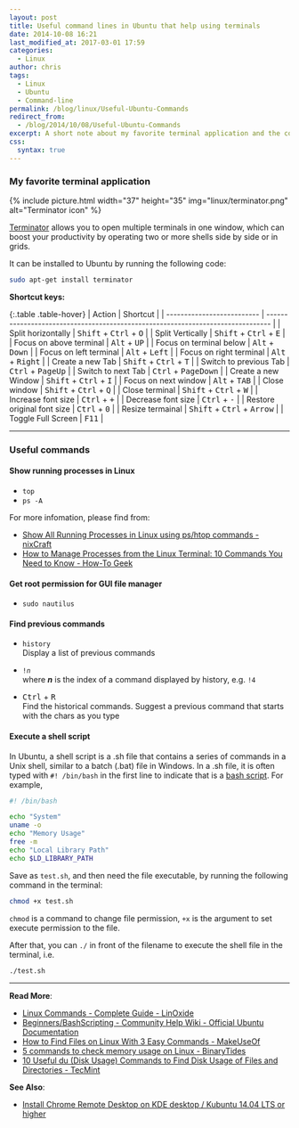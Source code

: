```yaml
---
layout: post
title: Useful command lines in Ubuntu that help using terminals
date: 2014-10-08 16:21
last_modified_at: 2017-03-01 17:59
categories:
  - Linux
author: chris
tags:
  - Linux
  - Ubuntu
  - Command-line
permalink: /blog/linux/Useful-Ubuntu-Commands
redirect_from:
  - /blog/2014/10/08/Useful-Ubuntu-Commands
excerpt: A short note about my favorite terminal application and the commands to show running processes, get root permission for GUI file manager, find previous commands and execute a shell script.
css:
  syntax: true
---
```


<!--more-->

### My favorite terminal application

{% include picture.html width="37" height="35"
img="linux/terminator.png" alt="Terminator icon" %}

[Terminator](https://launchpad.net/terminator/) allows you to open multiple terminals in one window, which can boost your productivity by operating two or more shells side by side or in grids.

It can be installed to Ubuntu by running the following code:

```bash
sudo apt-get install terminator
```

**Shortcut keys:**

{:.table .table-hover}
| Action                     | Shortcut                                                                        |
| -------------------------- | ------------------------------------------------------------------------------- |
| Split horizontally         | <span class="mono"><kbd>Shift</kbd> + <kbd>Ctrl</kbd> + <kbd>O</kbd></span>     |
| Split Vertically           | <span class="mono"><kbd>Shift</kbd> + <kbd>Ctrl</kbd> + <kbd>E</kbd></span>     |
| Focus on above terminal    | <span class="mono"><kbd>Alt</kbd> + <kbd>UP</kbd></span>                        |
| Focus on terminal below    | <span class="mono"><kbd>Alt</kbd> + <kbd>Down</kbd></span>                      |
| Focus on left terminal     | <span class="mono"><kbd>Alt</kbd> + <kbd>Left</kbd></span>                      |
| Focus on right terminal    | <span class="mono"><kbd>Alt</kbd> + <kbd>Right</kbd></span>                     |
| Create a new Tab           | <span class="mono"><kbd>Shift</kbd> + <kbd>Ctrl</kbd> + <kbd>T</kbd></span>     |
| Switch to previous Tab     | <span class="mono"><kbd>Ctrl</kbd> + <kbd>PageUp</kbd></span>                   |
| Switch to next Tab         | <span class="mono"><kbd>Ctrl</kbd> + <kbd>PageDown</kbd></span>                 |
| Create a new Window        | <span class="mono"><kbd>Shift</kbd> + <kbd>Ctrl</kbd> + <kbd>I</kbd></span>     |
| Focus on next window       | <span class="mono"><kbd>Alt</kbd> + <kbd>TAB</kbd></span>                       |
| Close window               | <span class="mono"><kbd>Shift</kbd> + <kbd>Ctrl</kbd> + <kbd>Q</kbd></span>     |
| Close terminal             | <span class="mono"><kbd>Shift</kbd> + <kbd>Ctrl</kbd> + <kbd>W</kbd></span>     |
| Increase font size         | <span class="mono"><kbd>Ctrl</kbd> + <kbd>+</kbd></span>                        |
| Decrease font size         | <span class="mono"><kbd>Ctrl</kbd> + <kbd>-</kbd></span>                        |
| Restore original font size | <span class="mono"><kbd>Ctrl</kbd> + <kbd>0</kbd></span>                        |
| Resize termainal           | <span class="mono"><kbd>Shift</kbd> + <kbd>Ctrl</kbd> + <kbd>Arrow</kbd></span> |
| Toggle Full Screen         | <span class="mono"><kbd>F11</kbd></span>                                        |

* * *

### Useful commands

#### Show running processes in Linux

- `top`
- `ps -A`

For more infomation, please find from:

- [Show All Running Processes in Linux using ps/htop commands - nixCraft](https://www.cyberciti.biz/faq/show-all-running-processes-in-linux/)
- [How to Manage Processes from the Linux Terminal: 10 Commands You Need to Know - How-To Geek](https://www.howtogeek.com/107217/how-to-manage-processes-from-the-linux-terminal-10-commands-you-need-to-know/)

#### Get root permission for GUI file manager

- `sudo nautilus`

#### Find previous commands

- `history`  \
  Display a list of previous commands

- `!`_`n`_  \
  where _**n**_ is the index of a command displayed by history, e.g. `!4`

- <span class="mono"><kbd>Ctrl</kbd> + <kbd>R</kbd></span> \
   Find the historical commands. Suggest a previous command that starts with the chars as you type

#### Execute a shell script

In Ubuntu, a shell script is a .sh file that contains a series of commands in a Unix shell, similar to a batch (.bat) file in Windows. In a .sh file, it is often typed with `#! /bin/bash` in the first line to indicate that is a [bash script](https://en.wikipedia.org/wiki/Bash_(Unix_shell)). For example,

```bash
#! /bin/bash

echo "System"
uname -o
echo "Memory Usage"
free -m
echo "Local Library Path"
echo $LD_LIBRARY_PATH
```

Save as `test.sh`, and then need the file executable, by running the following command in the terminal:

```bash
chmod +x test.sh
```

`chmod` is a command to change file permission, `+x` is the argument to set execute permission to the file.

After that, you can `./` in front of the filename to execute the shell file in the terminal, i.e.

```bash
./test.sh
```

* * *

**Read More**:

- [Linux Commands - Complete Guide - LinOxide](https://linoxide.com/linux-how-to/linux-commands-brief-outline-examples/)
- [Beginners/BashScripting - Community Help Wiki - Official Ubuntu Documentation](https://help.ubuntu.com/community/Beginners/BashScripting)
- [How to Find Files on Linux With 3 Easy Commands - MakeUseOf](https://www.makeuseof.com/tag/3-examples-teach-find-files-linux/)
- [5 commands to check memory usage on Linux - BinaryTides](https://www.binarytides.com/linux-command-check-memory-usage/)
- [10 Useful du (Disk Usage) Commands to Find Disk Usage of Files and Directories - TecMint](https://www.tecmint.com/check-linux-disk-usage-of-files-and-directories/)

**See Also**:

- [Install Chrome Remote Desktop on KDE desktop / Kubuntu 14.04 LTS or higher](/blog/linux/Install-Chrome-Remote-Desktop-on-Kubuntu)
